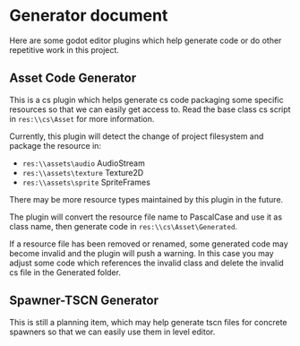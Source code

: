 # Generator document

Here are some godot editor plugins which help generate code or do other repetitive work in this project.

## Asset Code Generator

This is a cs plugin which helps generate cs code packaging some specific resources so that we can easily get access to. Read the base class cs script in `res:\\cs\Asset` for more information.

Currently, this plugin will detect the change of project filesystem and package the resource in:

* `res:\\assets\audio` AudioStream
* `res:\\assets\texture` Texture2D
* `res:\\assets\sprite` SpriteFrames

There may be more resource types maintained by this plugin in the future.

The plugin will convert the resource file name to PascalCase and use it as class name, then generate code in `res:\\cs\Asset\Generated`.

If a resource file has been removed or renamed, some generated code may become invalid and the plugin will push a warning. In this case you may adjust some code which references the invalid class and delete the invalid cs file in the Generated folder.

## Spawner-TSCN Generator

This is still a planning item, which may help generate tscn files for concrete spawners so that we can easily use them in level editor.
